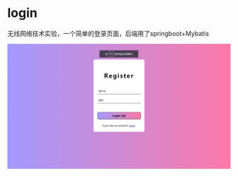# login

无线网络技术实验，一个简单的登录页面，后端用了springboot+Mybatis



![image-20210420164745353](https://raw.githubusercontent.com/Sakura-d/login/main/1.png)